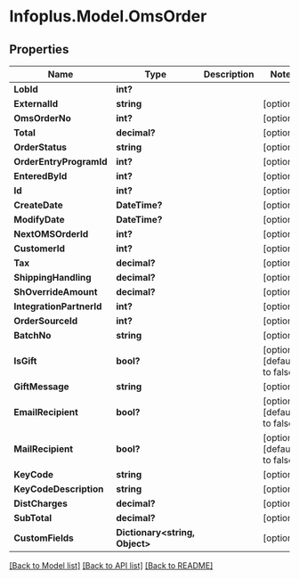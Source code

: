# Infoplus.Model.OmsOrder
## Properties

Name | Type | Description | Notes
------------ | ------------- | ------------- | -------------
**LobId** | **int?** |  | 
**ExternalId** | **string** |  | [optional] 
**OmsOrderNo** | **int?** |  | [optional] 
**Total** | **decimal?** |  | [optional] 
**OrderStatus** | **string** |  | [optional] 
**OrderEntryProgramId** | **int?** |  | [optional] 
**EnteredById** | **int?** |  | [optional] 
**Id** | **int?** |  | [optional] 
**CreateDate** | **DateTime?** |  | [optional] 
**ModifyDate** | **DateTime?** |  | [optional] 
**NextOMSOrderId** | **int?** |  | [optional] 
**CustomerId** | **int?** |  | [optional] 
**Tax** | **decimal?** |  | [optional] 
**ShippingHandling** | **decimal?** |  | [optional] 
**ShOverrideAmount** | **decimal?** |  | [optional] 
**IntegrationPartnerId** | **int?** |  | [optional] 
**OrderSourceId** | **int?** |  | [optional] 
**BatchNo** | **string** |  | [optional] 
**IsGift** | **bool?** |  | [optional] [default to false]
**GiftMessage** | **string** |  | [optional] 
**EmailRecipient** | **bool?** |  | [optional] [default to false]
**MailRecipient** | **bool?** |  | [optional] [default to false]
**KeyCode** | **string** |  | [optional] 
**KeyCodeDescription** | **string** |  | [optional] 
**DistCharges** | **decimal?** |  | [optional] 
**SubTotal** | **decimal?** |  | [optional] 
**CustomFields** | **Dictionary&lt;string, Object&gt;** |  | [optional] 

[[Back to Model list]](../README.md#documentation-for-models) [[Back to API list]](../README.md#documentation-for-api-endpoints) [[Back to README]](../README.md)

